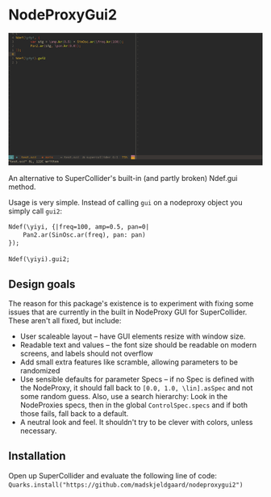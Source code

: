 # NodeProxyGui2

![ndefgui2 in action](ndefgui2.gif)

An alternative to SuperCollider's built-in (and partly broken) Ndef.gui method.

Usage is very simple. Instead of calling `gui` on a nodeproxy object you simply call `gui2`:
```supercollider
Ndef(\yiyi, {|freq=100, amp=0.5, pan=0| 
	Pan2.ar(SinOsc.ar(freq), pan: pan)
});

Ndef(\yiyi).gui2;
```

## Design goals

The reason for this package's existence is to experiment with fixing some issues that are currently in the built in NodeProxy GUI for SuperCollider. These aren't all fixed, but include:

* User scaleable layout – have GUI elements resize with window size.
* Readable text and values – the font size should be readable on modern screens, and labels should not overflow
* Add small extra features like scramble, allowing parameters to be randomized
* Use sensible defaults for parameter Specs – if no Spec is defined with the NodeProxy, it should fall back to `[0.0, 1.0, \lin].asSpec` and not some random guess. Also, use a search hierarchy: Look in the NodeProxies specs, then in the global `ControlSpec.specs` and if both those fails, fall back to a default.
* A neutral look and feel. It shouldn't try to be clever with colors, unless necessary.

## Installation

Open up SuperCollider and evaluate the following line of code:
`Quarks.install("https://github.com/madskjeldgaard/nodeproxygui2")`
